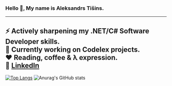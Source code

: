 ### Hello 👋, My name is Aleksandrs Tišins.
-----
⚡ Actively sharpening my .NET/C# Software Developer skills.<br />
🌱 Currently working on Codelex projects.<br />
❤️ Reading, coffee & λ expression.<br />
📌 [LinkedIn](https://www.linkedin.com/in/aleksandrstisins/)
-----
[![Top Langs](https://github-readme-stats.vercel.app/api/top-langs/?username=A-Tishin&hide=java,html,css)](https://github.com/anuraghazra/github-readme-stats)
![Anurag's GitHub stats](https://github-readme-stats.vercel.app/api?username=A-Tishin&count_private=true)

